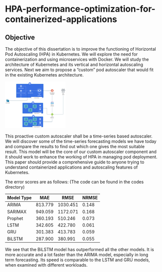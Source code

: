 # HPA-performance-optimization-for-containerized-applications

## Objective

The objective of this dissertation is to improve the functioning of Horizontal Pod Autoscaling (HPA) in Kubernetes. We will explore the need for containerization and using microservices with Docker. We will study the architecture of Kubernetes and its vertical and horizontal autoscaling services. Next we aim to propose a “custom” pod autoscaler that would fit in the existing Kubernetes architecture.

<img src="img/k8s_proposed_architecture.jpg" alt="alt text" width="200">

This proactive custom autoscaler shall be a time-series based autoscaler. We will discover some of the time-series forecasting models we have today and compare the results to find out which one gives the most suitable result. This model will be the core of our custom autoscaler component and it should work to enhance the working of HPA in managing pod deployment. This paper should provide a comprehensive guide to anyone trying to understand containerized applications and autoscaling features of Kubernetes.

The error scores are as follows: (The code can be found in the codes directory)

| Model Type | MAE | RMSE | NRMSE
| --- | --- | --- | --- 
| ARIMA | 813.779 | 1030.451 | 0.148 
| SARIMAX | 949.059 | 1172.071 | 0.168 
| Prophet | 360.193 | 510.246 | 0.073
| LSTM | 342.605 | 422.780 | 0.061 
| GRU | 301.383 | 413.783 | 0.059
| BiLSTM | 287.900 | 380.991 | 0.055

We see that the BiLSTM model has outperformed all the other models. It is more accurate and a lot faster than the ARIMA model, especially in long term forecasting. Its speed is comparable to the LSTM and GRU models, when examined with different workloads.
